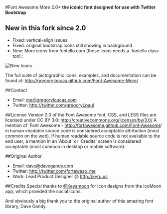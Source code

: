 #Font Awesome More 2.0+
**the iconic font designed for use with Twitter Bootstrap**

## New in this fork since 2.0

- Fixed: vertical-align issues
- Fixed: original bootstrap icons still showing in background
- New: More icons from fontello.com (these icons needs a .fontello class too) :

![New Icons](https://raw.github.com/xaguilars/Font-Awesome-More/master/newicons.png)

The full suite of pictographic icons, examples, and documentation can be found at:
http://gregoryloucas.github.com/Font-Awesome-More/

##Contact
- Email: me@gregoryloucas.com
- Twitter: http://twitter.com/gregoryLpaul

##License
Version 2.0 of the Font Awesome font, CSS, and LESS files are licensed under CC BY 3.0:
http://creativecommons.org/licenses/by/3.0/
A mention of 'Font Awesome - http://fortawesome.github.com/Font-Awesome'
in human-readable source code is considered acceptable attribution (most common on the
web). If human readable source code is not available to the end user, a mention in an 'About' 
or 'Credits' screen is considered acceptable (most common in desktop or mobile software).

##Original Author
- Email: dave@davegandy.com
- Twitter: http://twitter.com/fortaweso_me
- Work: Lead Product Designer @ http://kyru.us

##Credits
Special thanks to [@Keyamoon](http://twitter.com/keyamoon/) for icon designs from the IcoMoon app, which provided the social icons.

And obviously a big thank you to the original author of this amazing font library, Dave Gandy.
